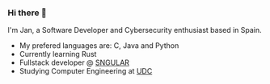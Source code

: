 ### Hi there 👋
I'm Jan, a Software Developer and Cybersecurity enthusiast based in Spain.
- My prefered languages are: C, Java and Python
- Currently learning Rust
- Fullstack developer @ [SNGULAR](https://www.sngular.com/)
- Studying Computer Engineering at [UDC](https://www.udc.es/)
